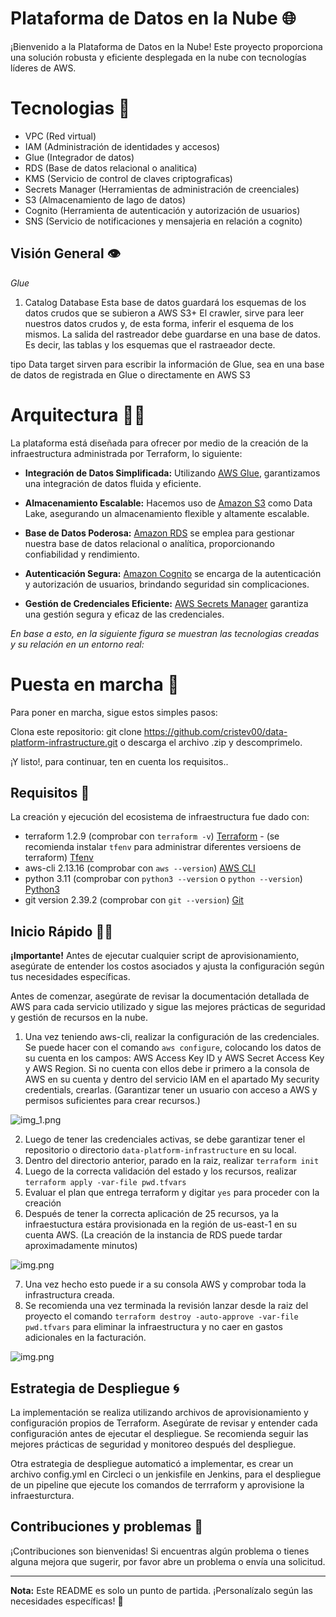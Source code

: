 


# Plataforma de Datos en la Nube 🌐

¡Bienvenido a la Plataforma de Datos en la Nube! Este proyecto proporciona una solución robusta y eficiente desplegada en la nube con tecnologías líderes de AWS.

# Tecnologias 🤖

- VPC (Red virtual)
- IAM (Administración de identidades y accesos)
- Glue (Integrador de datos)
- RDS (Base de datos relacional o analitica)
- KMS (Servicio de control de claves criptograficas)
- Secrets Manager (Herramientas de administración de creenciales)
- S3 (Almacenamiento de lago de datos)
- Cognito (Herramienta de autenticación y autorización de usuarios)
- SNS (Servicio de notificaciones y mensajeria en relación a cognito)

## Visión General 👁️

_Glue_

1. Catalog Database Esta base de datos guardará los esquemas de los datos crudos que se subieron a AWS S3+
   El crawler, sirve para leer nuestros datos crudos y, de esta forma, inferir el esquema de los mismos.
   La salida del rastreador debe guardarse en una base de datos. Es decir, las tablas y los esquemas que el rastraeador decte.

tipo Data target sirven para escribir la información de Glue, sea en una base de datos de registrada en Glue o directamente en AWS S3


# Arquitectura 👷‍♂️

La plataforma está diseñada para ofrecer por  medio de la creación de la infraestructura administrada por Terraform, lo siguiente:

- **Integración de Datos Simplificada:** Utilizando [AWS Glue](https://aws.amazon.com/glue/), garantizamos una integración de datos fluida y eficiente.

- **Almacenamiento Escalable:** Hacemos uso de [Amazon S3](https://aws.amazon.com/s3/) como Data Lake, asegurando un almacenamiento flexible y altamente escalable.

- **Base de Datos Poderosa:** [Amazon RDS](https://aws.amazon.com/rds/) se emplea para gestionar nuestra base de datos relacional o analítica, proporcionando confiabilidad y rendimiento.

- **Autenticación Segura:** [Amazon Cognito](https://aws.amazon.com/cognito/) se encarga de la autenticación y autorización de usuarios, brindando seguridad sin complicaciones.

- **Gestión de Credenciales Eficiente:** [AWS Secrets Manager](https://aws.amazon.com/secretsmanager/) garantiza una gestión segura y eficaz de las credenciales.


 _En base a esto, en la siguiente figura se muestran las tecnologias creadas y su relación en un entorno real:_



# Puesta en marcha 🥊

Para poner en marcha, sigue estos simples pasos:

Clona este repositorio: git clone https://github.com/cristev00/data-platform-infrastructure.git o descarga el archivo .zip y descomprimelo.

¡Y listo!, para continuar, ten en cuenta los requisitos..

## Requisitos 👀

La creación y ejecución del ecosistema de infraestructura fue dado con:

- terraform 1.2.9 (comprobar con `terraform -v`) [Terraform](https://developer.hashicorp.com/terraform/tutorials/aws-get-started/install-cli) - (se recomienda instalar `tfenv` para administrar diferentes versioens de terraform) [Tfenv](https://spacelift.io/blog/tfenv)
- aws-cli 2.13.16 (comprobar con `aws --version`) [AWS CLI](https://aws.amazon.com/cli/)
- python 3.11 (comprobar con `python3 --version` o `python --version`) [Python3](https://realpython.com/installing-python/)
- git version 2.39.2 (comprobar con `git --version`) [Git](https://git-scm.com/book/es/v2/Inicio---Sobre-el-Control-de-Versiones-Instalaci%C3%B3n-de-Git)

## Inicio Rápido 🚀🫰

**¡Importante!** Antes de ejecutar cualquier script de aprovisionamiento, asegúrate de entender los costos asociados y ajusta la configuración según tus necesidades específicas.

Antes de comenzar, asegúrate de revisar la documentación detallada de AWS para cada servicio utilizado y sigue las mejores prácticas de seguridad y gestión de recursos en la nube.

1. Una vez teniendo aws-cli, realizar la configuración de las credenciales. Se puede hacer con el comando `aws configure`, colocando los datos de su cuenta en los campos: AWS Access Key ID y AWS Secret Access Key y AWS Region. Si no cuenta con ellos debe ir primero a la consola de AWS en su cuenta y dentro del servicio IAM en el apartado My security credentials, crearlas.
(Garantizar tener un usuario con acceso a AWS y permisos suficientes para crear recursos.)

![img_1.png](images/img1.png)

2. Luego de tener las credenciales activas, se debe garantizar tener el repositorio o directorio `data-platform-infrastructure` en su local. 
3. Dentro del directorio anterior, parado en la raiz, realizar `terraform init`
4. Luego de la correcta validación del estado y los recursos, realizar `terraform apply -var-file pwd.tfvars`
5. Evaluar el plan que entrega terraform y digitar `yes` para proceder con la creación
6. Después de tener la correcta aplicación de 25 recursos, ya la infraestuctura estára provisionada en la región de us-east-1 en su cuenta AWS. (La creación de la instancia de RDS puede tardar aproximadamente minutos)

![img.png](images/img2.png)

7. Una vez hecho esto puede ir a su consola AWS y comprobar toda la infrastructura creada.
8. Se recomienda una vez terminada la revisión lanzar desde la raiz del proyecto el comando `terraform destroy -auto-approve -var-file pwd.tfvars` para eliminar la infraestructura y no caer en gastos adicionales en la facturación. 

![img.png](images/img3.png)


## Estrategia de Despliegue 🌀

La implementación se realiza utilizando archivos de aprovisionamiento y configuración propios de Terraform. Asegúrate de revisar y entender cada configuración antes de ejecutar el despliegue. Se recomienda seguir las mejores prácticas de seguridad y monitoreo después del despliegue. 

Otra estrategia de despliegue automaticó a implementar, es crear un archivo config.yml en Circleci o un jenkisfile en Jenkins, para el despliegue de un pipeline que ejecute los comandos de terrraform y aprovisione la infraesturctura.

## Contribuciones y problemas 🥸

¡Contribuciones son bienvenidas! Si encuentras algún problema o tienes alguna mejora que sugerir, por favor abre un problema o envía una solicitud.

---

**Nota:** Este README es solo un punto de partida. ¡Personalízalo según las necesidades específicas! 🎨
